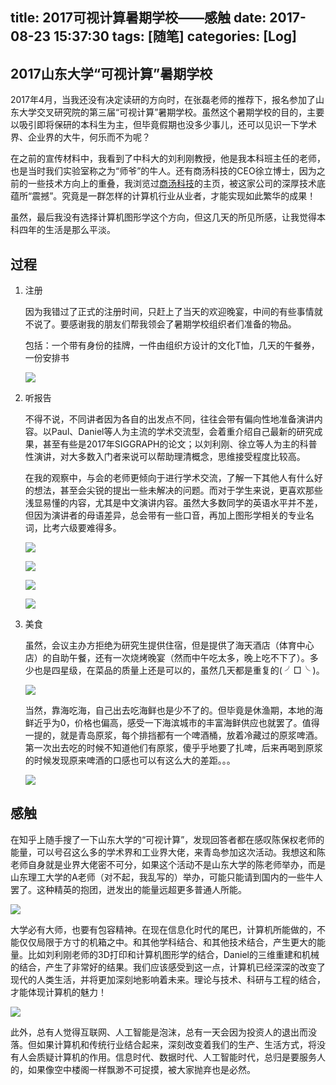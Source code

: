 title: 2017可视计算暑期学校——感触
date: 2017-08-23 15:37:30
tags: [随笔]
categories: [Log]
---
## 2017山东大学“可视计算”暑期学校
2017年4月，当我还没有决定读研的方向时，在张磊老师的推荐下，报名参加了山东大学交叉研究院的第三届“可视计算”暑期学校。虽然这个暑期学校的目的，主要以吸引即将保研的本科生为主，但毕竟假期也没多少事儿，还可以见识一下学术界、企业界的大牛，何乐而不为呢？

在之前的宣传材料中，我看到了中科大的刘利刚教授，他是我本科班主任的老师，也是当时我们实验室称之为“师爷”的牛人。还有商汤科技的CEO徐立博士，因为之前的一些技术方向上的重叠，我浏览过[商汤科技](https://www.sensetime.com/)的主页，被这家公司的深厚技术底蕴所“震撼”。究竟是一群怎样的计算机行业从业者，才能实现如此繁华的成果！

虽然，最后我没有选择计算机图形学这个方向，但这几天的所见所感，让我觉得本科四年的生活是那么平淡。

<!-- more -->

## 过程
1. 注册

    因为我错过了正式的注册时间，只赶上了当天的欢迎晚宴，中间的有些事情就不说了。要感谢我的朋友们帮我领会了暑期学校组织者们准备的物品。
    
    包括：一个带有身份的挂牌，一件由组织方设计的文化T恤，几天的午餐券，一份安排书
    
    ![](/images/2017-08-23/IMG_20170714_214700_s.jpg)
    
2. 听报告
    
    不得不说，不同讲者因为各自的出发点不同，往往会带有偏向性地准备演讲内容。以Paul、Daniel等人为主流的学术交流型，会着重介绍自己最新的研究成果，甚至有些是2017年SIGGRAPH的论文；以刘利刚、徐立等人为主的科普性演讲，对大多数入门者来说可以帮助理清概念，思维接受程度比较高。
    
    在我的观察中，与会的老师更倾向于进行学术交流，了解一下其他人有什么好的想法，甚至会尖锐的提出一些未解决的问题。而对于学生来说，更喜欢那些浅显易懂的内容，尤其是中文演讲内容。虽然大多数同学的英语水平并不差，但因为演讲者的母语差异，总会带有一些口音，再加上图形学相关的专业名词，比考六级要难得多。
    
    ![](/images/2017-08-23/IMG_20170714_113812_s.jpg)
    
    ![](/images/2017-08-23/20170823155817.jpg)
    
    ![](/images/2017-08-23/IMG_20170713_101200_s.jpg)
    
    ![](/images/2017-08-23/20170823155829.jpg)
    
3. 美食
    
    虽然，会议主办方拒绝为研究生提供住宿，但是提供了海天酒店（体育中心店）的自助午餐，还有一次烧烤晚宴（然而中午吃太多，晚上吃不下了）。多少也是四星级，在菜品的质量上还是可以的，虽然几天都是重复的( ╯□╰ )。
    
    ![](/images/2017-08-23/20170823155835.jpg)
    
    当然，靠海吃海，自己出去吃海鲜也是少不了的。但毕竟是休渔期，本地的海鲜近乎为0，价格也偏高，感受一下海滨城市的丰富海鲜供应也就罢了。值得一提的，就是青岛原浆，每个排挡都有一个啤酒桶，放着冷藏过的原浆啤酒。第一次出去吃的时候不知道他们有原浆，傻乎乎地要了扎啤，后来再喝到原浆的时候发现原来啤酒的口感也可以有这么大的差距。。。
    
    ![](/images/2017-08-23/IMG_20170715_175245_s.jpg)
    
## 感触
在知乎上随手搜了一下山东大学的“可视计算”，发现回答者都在感叹陈保权老师的能量，可以号召这么多的学术界和工业界大佬，来青岛参加这次活动。我想这和陈老师自身就是业界大佬密不可分，如果这个活动不是山东大学的陈老师举办，而是山东理工大学的A老师（对不起，我乱写的）举办，可能只能请到国内的一些牛人罢了。这种精英的抱团，迸发出的能量远超更多普通人所能。

![](/images/2017-08-23/20170823155810.jpg)

大学必有大师，也要有包容精神。在现在信息化时代的尾巴，计算机所能做的，不能仅仅局限于方寸的机箱之中。和其他学科结合、和其他技术结合，产生更大的能量。比如刘利刚老师的3D打印和计算机图形学的结合，Daniel的三维重建和机械的结合，产生了非常好的结果。我们应该感受到这一点，计算机已经深深的改变了现代的人类生活，并将更加深刻地影响着未来。理论与技术、科研与工程的结合，才能体现计算机的魅力！

![](/images/2017-08-23/IMG_20170711_091852_s.jpg)

此外，总有人觉得互联网、人工智能是泡沫，总有一天会因为投资人的退出而没落。但如果计算机和传统行业结合起来，深刻改变着我们的生产、生活方式，将没有人会质疑计算机的作用。信息时代、数据时代、人工智能时代，总归是要服务人的，如果像空中楼阁一样飘渺不可捉摸，被大家抛弃也是必然。